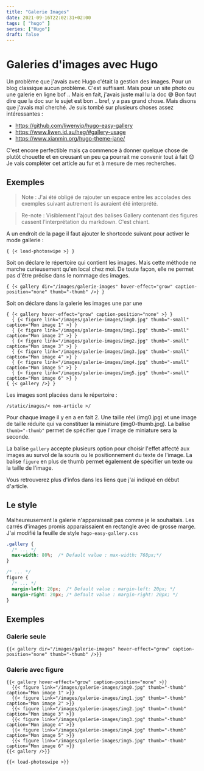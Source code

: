```yaml
---
title: "Galerie Images"
date: 2021-09-16T22:02:31+02:00
tags: [ "hugo" ]
series: ["Hugo"]
draft: false
---
```


# Galeries d'images avec Hugo
Un problème que j'avais avec Hugo c'était la gestion des images. Pour un blog classique aucun problème. C'est suffisant. Mais pour un site photo ou une galerie en ligne bof ..
Mais en fait, j'avais juste mal lu la doc 😅 Bon faut dire que la doc sur le sujet est bon .. bref, y a pas grand chose. Mais disons que j'avais mal cherché.
Je suis tombé sur plusieurs choses assez intéressantes :
- https://github.com/liwenyip/hugo-easy-gallery
- https://www.liwen.id.au/heg/#gallery-usage
- https://www.xianmin.org/hugo-theme-jane/

C'est encore perfectible mais ça commence à donner quelque chose de plutôt chouette et en creusant un peu ça pourrait me convenir tout à fait 😊 Je vais compléter cet article au fur et à mesure de mes recherches.

## Exemples

> Note : J'ai été obligé de rajouter un espace entre les accolades des exemples suivant autrement ils auraient été interprété.

> Re-note : Visiblement l'ajout des balises Gallery contenant des figures cassent l'interprétation du markdown. C'est chiant.

A un endroit de la page il faut ajouter le shortcode suivant pour activer le mode gallerie :
```
{ {< load-photoswipe >} }
```

Soit on déclare le répertoire qui contient les images. Mais cette méthode ne marche curieusement qu'en local chez moi. De toute façon, elle ne permet pas d'être précise dans le nommage des images.

```
{ {< gallery dir="/images/galerie-images" hover-effect="grow" caption-position="none" thumb="-thumb" />} }
```

Soit on déclare dans la galerie les images une par une

```
{ {< gallery hover-effect="grow" caption-position="none" >} }
  { {< figure link="/images/galerie-images/img0.jpg" thumb="-small" caption="Mon image 1" >} }
  { {< figure link="/images/galerie-images/img1.jpg" thumb="-small" caption="Mon image 2" >} }
  { {< figure link="/images/galerie-images/img2.jpg" thumb="-small" caption="Mon image 3" >} }
  { {< figure link="/images/galerie-images/img3.jpg" thumb="-small" caption="Mon image 4" >} }
  { {< figure link="/images/galerie-images/img4.jpg" thumb="-small" caption="Mon image 5" >} }
  { {< figure link="/images/galerie-images/img5.jpg" thumb="-small" caption="Mon image 6" >} }
{ {< gallery />} }
```

Les images sont placées dans le répertoire :
```
/static/images/< nom-article >/
```
Pour chaque image il y en a en fait 2. Une taille réel (img0.jpg) et une image de taille réduite qui va constituer la miniature (img0-thumb.jpg).
La balise `thumb="-thumb"` permet de spécifier que l'image de miniature sera la seconde.

La balise `gallery` accepte plusieurs option pour choisir l'effet affecté aux images au survol de la souris ou le positionnement du texte de l'image.
La balise `figure` en plus de thumb permet également de spécifier un texte ou la taille de l'image.

Vous retrouverez plus d'infos dans les liens que j'ai indiqué en début d'article.

## Le style

Malheureusement la galerie n'apparaissait pas comme je le souhaitais. Les carrés d'images promis apparaissaient en rectangle avec de grosse marge.
J'ai modifié la feuille de style `hugo-easy-gallery.css`

```css
.gallery {
  /* ... */
  max-width: 80%;  /* Default value : max-width: 768px;*/
}

/* ... */
figure {
  /* ... */
  margin-left: 20px;  /* Default value : margin-left: 20px; */
  margin-right: 20px; /* Default value : margin-right: 20px; */
}
```


## Exemples 

### Galerie seule

```
{{< gallery dir="/images/galerie-images" hover-effect="grow" caption-position="none" thumb="-thumb" />}}
```
### Galerie avec figure
```
{{< gallery hover-effect="grow" caption-position="none" >}}
  {{< figure link="/images/galerie-images/img0.jpg" thumb="-thumb" caption="Mon image 1" >}}
  {{< figure link="/images/galerie-images/img1.jpg" thumb="-thumb" caption="Mon image 2" >}}
  {{< figure link="/images/galerie-images/img2.jpg" thumb="-thumb" caption="Mon image 3" >}}
  {{< figure link="/images/galerie-images/img3.jpg" thumb="-thumb" caption="Mon image 4" >}}
  {{< figure link="/images/galerie-images/img4.jpg" thumb="-thumb" caption="Mon image 5" >}}
  {{< figure link="/images/galerie-images/img5.jpg" thumb="-thumb" caption="Mon image 6" >}}
{{< gallery />}}

{{< load-photoswipe >}}
```

